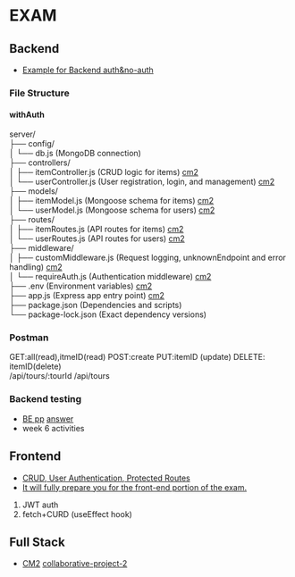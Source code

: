 # EXAM

## Backend
- [Example for Backend auth&no-auth](https://github.com/tx00-resources/week7-bepp)

### File Structure
#### withAuth
server/    
├── config/      
│   └── db.js (MongoDB connection)     
├── controllers/    
│   ├── itemController.js (CRUD logic for items) [cm2](https://github.com/JY1Z/collaborative-project-2/blob/main/backend/api-server-starter/controllers/userControllers.js)        
│   └── userController.js (User registration, login, and management) [cm2](https://github.com/JY1Z/collaborative-project-2/blob/main/backend/api-server-starter/controllers/jobControllers.js)        
├── models/    
│   ├── itemModel.js (Mongoose schema for items) [cm2](https://github.com/JY1Z/collaborative-project-2/blob/main/backend/api-server-starter/models/jobModel.js)  
│   └── userModel.js (Mongoose schema for users) [cm2](https://github.com/JY1Z/collaborative-project-2/blob/main/backend/api-server-starter/models/userModel.js)   
├── routes/  
│   ├── itemRoutes.js (API routes for items) [cm2](https://github.com/JY1Z/collaborative-project-2/blob/main/backend/api-server-starter/routes/jobRouter.js)  
│   └── userRoutes.js (API routes for users) [cm2](https://github.com/JY1Z/collaborative-project-2/blob/main/backend/api-server-starter/routes/userRouter.js)    
├── middleware/   
│   ├── customMiddleware.js (Request logging, unknownEndpoint and error handling) [cm2](https://github.com/JY1Z/collaborative-project-2/blob/main/backend/api-server-starter/middleware/customMiddleware.js)      
│   └── requireAuth.js (Authentication middleware) [cm2](https://github.com/JY1Z/collaborative-project-2/blob/main/backend/api-server-starter/middleware/requireAuth.js)   
├── .env (Environment variables) [cm2](https://github.com/tx00-resources/cm2-starter/blob/main/backend/api-server-starter/.env.example)   
├── app.js (Express app entry point) [cm2](https://github.com/JY1Z/collaborative-project-2/blob/main/backend/api-server-starter/app.js)   
├── package.json (Dependencies and scripts)    
└── package-lock.json (Exact dependency versions) 

### Postman
GET:all(read),itmeID(read)
POST:create
PUT:itemID (update)
DELETE: itemID(delete)  
/api/tours/:tourId
/api/tours

### Backend testing
- [BE pp](https://github.com/tx00-web-en/Activities/blob/week7/material/bepp.md) [answer](https://github.com/JY1Z/week7-be-pp)
- week 6 activities 

## Frontend
- [CRUD, User Authentication, Protected Routes](https://github.com/tx00-resources/week7-fepp/tree/branch7-protect-jobs/frontend/src)
- [It will fully prepare you for the front-end portion of the exam.](https://github.com/tx00-web-en/Activities/blob/week7/material/fepp.md)
1. JWT auth 
2. fetch+CURD (useEffect hook)

## Full Stack  
- [CM2](https://github.com/tx00-web-en/Activities/blob/week6/material/cm.md)  [collaborative-project-2](https://github.com/JY1Z/collaborative-project-2)
